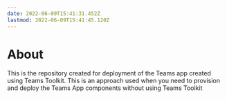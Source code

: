 ```yaml
---
date: 2022-06-09T15:41:31.452Z
lastmod: 2022-06-09T15:41:45.120Z
---
```

# About

This is the repository created for deployment of the Teams app created using Teams Toolkit. This is an approach used when you need to provision and deploy the Teams App components without using Teams Toolkit
